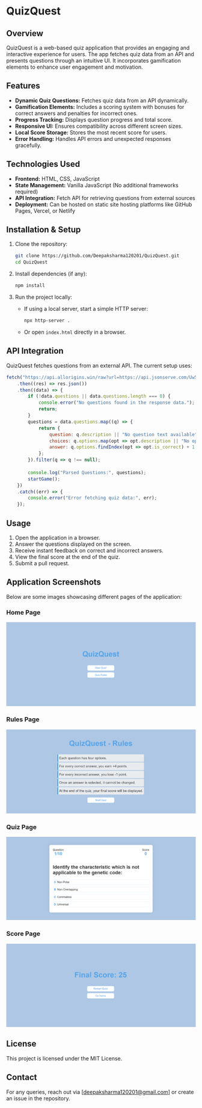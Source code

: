 
# QuizQuest

## Overview

QuizQuest is a web-based quiz application that provides an engaging and interactive experience for users. The app fetches quiz data from an API and presents questions through an intuitive UI. It incorporates gamification elements to enhance user engagement and motivation.

## Features

-   **Dynamic Quiz Questions:** Fetches quiz data from an API dynamically.
-   **Gamification Elements:** Includes a scoring system with bonuses for correct answers and penalties for incorrect ones.
-   **Progress Tracking:** Displays question progress and total score.
-   **Responsive UI:** Ensures compatibility across different screen sizes.
-   **Local Score Storage:** Stores the most recent score for users.
-   **Error Handling:** Handles API errors and unexpected responses gracefully.

## Technologies Used

-   **Frontend:** HTML, CSS, JavaScript
-   **State Management:** Vanilla JavaScript (No additional frameworks required)
-   **API Integration:** Fetch API for retrieving questions from external sources
-   **Deployment:** Can be hosted on static site hosting platforms like GitHub Pages, Vercel, or Netlify

## Installation & Setup

1.  Clone the repository:
    
    ```bash
    git clone https://github.com/Deepaksharma120201/QuizQuest.git
    cd QuizQuest
    
    ```
    
2.  Install dependencies (if any):
    
    ```bash
    npm install
    
    ```
    
3.  Run the project locally:
    -   If using a local server, start a simple HTTP server:
        
        ```bash
        npx http-server .
        
        ```
        
    -   Or open `index.html` directly in a browser.

## API Integration

QuizQuest fetches questions from an external API. The current setup uses:

```javascript
fetch("https://api.allorigins.win/raw?url=https://api.jsonserve.com/Uw5CrX")
    .then((res) => res.json())
    .then((data) => {
        if (!data.questions || data.questions.length === 0) {
            console.error("No questions found in the response data.");
            return;
        }
        questions = data.questions.map((q) => {
            return {
                question: q.description || "No question text available",
                choices: q.options.map(opt => opt.description || "No option text"),
                answer: q.options.findIndex(opt => opt.is_correct) + 1
            };
        }).filter(q => q !== null);

        console.log("Parsed Questions:", questions);
        startGame();
    })
    .catch((err) => {
        console.error("Error fetching quiz data:", err);
    });

```

## Usage

1.  Open the application in a browser.
2.  Answer the questions displayed on the screen.
3.  Receive instant feedback on correct and incorrect answers.
4.  View the final score at the end of the quiz.
5.  Submit a pull request.

## Application Screenshots

Below are some images showcasing different pages of the application:

### Home Page
![Home Page](images/home_page.png)

### Rules Page
![Rules Page](images/rules_page.png)

### Quiz Page
![Quiz Page](images/quiz_page.png)

### Score Page
![Score Page](images/score_page.png)

## License

This project is licensed under the MIT License.

## Contact

For any queries, reach out via [[deepaksharma120201@gmail.com](mailto:deepaksharma120201@gmail.com)] or create an issue in the repository.